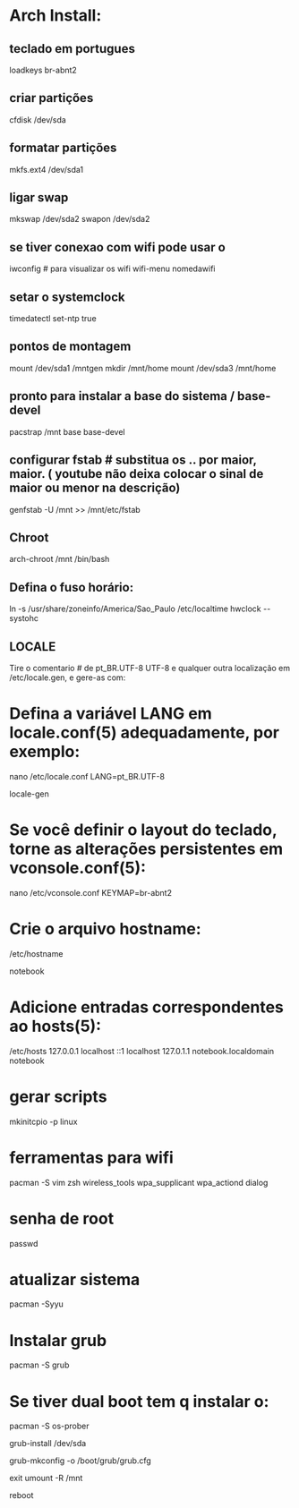 # Arch Install:

## teclado em portugues
loadkeys br-abnt2

## criar partições
cfdisk /dev/sda

## formatar partições
mkfs.ext4 /dev/sda1

## ligar swap
mkswap /dev/sda2
swapon /dev/sda2

## se tiver conexao com wifi pode usar o
iwconfig # para visualizar os wifi
wifi-menu nomedawifi

## setar o systemclock
timedatectl set-ntp true


## pontos de montagem
mount /dev/sda1 /mntgen
mkdir /mnt/home
mount /dev/sda3 /mnt/home

## pronto para instalar a base do sistema / base-devel

pacstrap /mnt base base-devel

## configurar fstab # substitua os .. por maior, maior. ( youtube não deixa colocar o sinal de maior ou menor na descrição)
genfstab -U  /mnt >> /mnt/etc/fstab

## Chroot
arch-chroot /mnt /bin/bash

## Defina o fuso horário:
ln -s /usr/share/zoneinfo/America/Sao_Paulo /etc/localtime
hwclock --systohc

## LOCALE

Tire o comentario # de  pt_BR.UTF-8 UTF-8 e qualquer outra localização em /etc/locale.gen, e gere-as com:

# Defina a variável LANG em locale.conf(5) adequadamente, por exemplo:

nano /etc/locale.conf
LANG=pt_BR.UTF-8

locale-gen

# Se você definir o layout do teclado, torne as alterações persistentes em vconsole.conf(5):

nano /etc/vconsole.conf
KEYMAP=br-abnt2

# Crie o arquivo hostname:

/etc/hostname

notebook

# Adicione entradas correspondentes ao hosts(5):

/etc/hosts
127.0.0.1 localhost
::1  localhost
127.0.1.1 notebook.localdomain notebook

# gerar scripts
mkinitcpio -p linux


# ferramentas para wifi
pacman -S vim zsh wireless_tools wpa_supplicant wpa_actiond dialog

# senha de root
passwd

# atualizar sistema
pacman -Syyu

# Instalar grub
pacman -S grub

# Se tiver dual boot tem q instalar o:
pacman -S os-prober

grub-install /dev/sda

grub-mkconfig -o /boot/grub/grub.cfg



exit
umount -R /mnt

reboot

